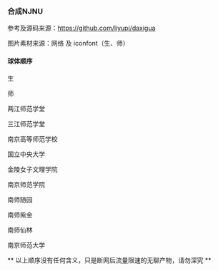 ### 合成NJNU

参考及源码来源：https://github.com/liyupi/daxigua

图片素材来源：网络 及 iconfont（生、师）

#### 球体顺序

生

师

两江师范学堂

三江师范学堂

南京高等师范学校

国立中央大学

金陵女子文理学院

南京师范学院

南师随园

南师紫金

南师仙林

南京师范大学

** 以上顺序没有任何含义，只是断网后流量限速的无聊产物，请勿深究 **
